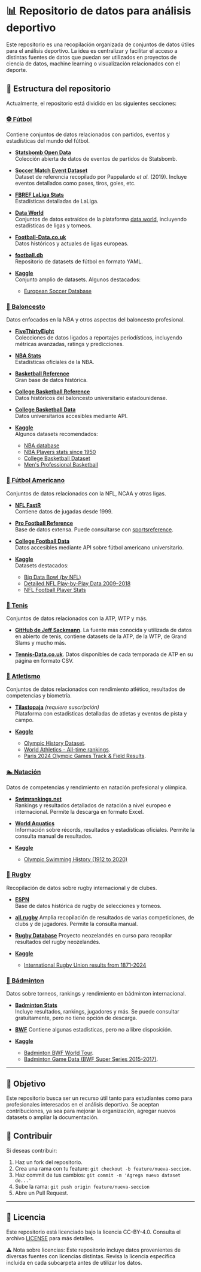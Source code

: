 # 📊 Repositorio de datos para análisis deportivo

Este repositorio es una recopilación organizada de conjuntos de datos útiles para el análisis deportivo. La idea es centralizar y facilitar el acceso a distintas fuentes de datos que puedan ser utilizados en proyectos de ciencia de datos, machine learning o visualización relacionados con el deporte.

## 📁 Estructura del repositorio

Actualmente, el repositorio está dividido en las siguientes secciones:

### [⚽ Fútbol](/Fútbol/)

Contiene conjuntos de datos relacionados con partidos, eventos y estadísticas del mundo del fútbol.

- [**Statsbomb Open Data**](https://github.com/statsbomb/open-data/tree/master)  
    Colección abierta de datos de eventos de partidos de Statsbomb.
  
- [**Soccer Match Event Dataset**](/Fútbol/Soccer%20match%20event%20dataset/)  
  Dataset de referencia recopilado por Pappalardo *et al.* (2019). Incluye eventos detallados como pases, tiros, goles, etc.

- [**FBREF LaLiga Stats**](https://fbref.com/en/comps/12/stats/La-Liga-Stats)  
  Estadísticas detalladas de LaLiga.

- [**Data World**](/Fútbol/Data%20World/)  
  Conjuntos de datos extraídos de la plataforma [data.world](https://data.world), incluyendo estadísticas de ligas y torneos.

- [**Football-Data.co.uk**](https://www.football-data.co.uk/)  
  Datos históricos y actuales de ligas europeas.

- [**football.db**](https://github.com/openfootball)  
  Repositorio de datasets de fútbol en formato YAML.

- [**Kaggle**](https://www.kaggle.com/)  
  Conjunto amplio de datasets. Algunos destacados:
  - [European Soccer Database](https://www.kaggle.com/datasets/hugomathien/soccer/data)


### [🏀 Baloncesto](/Baloncesto/)

Datos enfocados en la NBA y otros aspectos del baloncesto profesional.

- [**FiveThirtyEight**](/Baloncesto/fivethirtyeight/)  
  Colecciones de datos ligados a reportajes periodísticos, incluyendo métricas avanzadas, ratings y predicciones.
  
- [**NBA Stats**](https://www.nba.com/stats/)  
    Estadísticas oficiales de la NBA.

- [**Basketball Reference**](https://www.basketball-reference.com/)  
    Gran base de datos histórica.

- [**College Basketball Reference**](https://www.sports-reference.com/cbb/)  
    Datos históricos del baloncesto universitario estadounidense.

- [**College Basketball Data**](https://collegebasketballdata.com/)  
    Datos universitarios accesibles mediante API.

- [**Kaggle**](https://www.kaggle.com/)  
  Algunos datasets recomendados:
  - [NBA database](https://www.kaggle.com/datasets/wyattowalsh/basketball)
  - [NBA Players stats since 1950](https://www.kaggle.com/datasets/drgilermo/nba-players-stats)
  - [College Basketball Dataset](https://www.kaggle.com/datasets/andrewsundberg/college-basketball-dataset)
  - [Men's Professional Basketball](https://www.kaggle.com/datasets/open-source-sports/mens-professional-basketball)

### [🏈 Fútbol Americano](/Fútbol%20americano/)

Conjuntos de datos relacionados con la NFL, NCAA y otras ligas.

- [**NFL FastR**](https://github.com/nflverse/nflfastR)  
  Contiene datos de jugadas desde 1999.

- [**Pro Football Reference**](https://www.pro-football-reference.com/)  
  Base de datos extensa. Puede consultarse con [sportsreference](https://pypi.org/project/sportsreference/).

- [**College Football Data**](https://collegefootballdata.com/)  
  Datos accesibles mediante API sobre fútbol americano universitario.

- [**Kaggle**](https://www.kaggle.com/)  
  Datasets destacados:
  - [Big Data Bowl (by NFL)](https://www.kaggle.com/competitions/nfl-big-data-bowl-2023/)
  - [Detailed NFL Play-by-Play Data 2009–2018](https://www.kaggle.com/datasets/maxhorowitz/nflplaybyplay2009to2016)
  - [NFL Football Player Stats](https://www.kaggle.com/datasets/zynicide/nfl-football-player-stats)

### [🎾 Tenis](/Tenis/)

Conjuntos de datos relacionados con la ATP, WTP y más.

- [**GitHub de Jeff Sackmann**](https://github.com/JeffSackmann). La fuente más conocida y utilizada de datos en abierto de tenis, contiene datasets de la ATP, de la WTP, de Grand Slams y mucho más.

- [**Tennis-Data.co.uk**](http://www.tennis-data.co.uk/alldata.php). Datos disponibles de cada temporada de ATP en su página  en formato CSV. 


### [🏃 Atletismo](/Atletismo/)

Conjuntos de datos relacionados con rendimiento atlético, resultados de competencias y biometría.

- [**Tilastopaja**](https://www.tilastopaja.eu/) *(requiere suscripción)*  
  Plataforma con estadísticas detalladas de atletas y eventos de pista y campo.

- [**Kaggle**](https://www.kaggle.com/)  
  - [Olympic History Dataset](https://www.kaggle.com/datasets/heesoo37/120-years-of-olympic-history-athletes-and-results).
  - [World Athletics - All-time rankings](https://www.kaggle.com/datasets/jeannicolasduval/world-athletics-all-time-rankings).
  - [Paris 2024 Olympic Games Track & Field Results](https://www.kaggle.com/datasets/laurenainsleyhaines/paris-2024-olympic-games-track-and-field-results).

### [🏊 Natación](/Natación/)

Datos de competencias y rendimiento en natación profesional y olímpica.

- [**Swimrankings.net**](https://www.swimrankings.net/)  
  Rankings y resultados detallados de natación a nivel europeo e internacional. Permite la descarga en formato Excel.

- [**World Aquatics**](https://www.worldaquatics.com/)  
  Información sobre récords, resultados y estadísticas oficiales. Permite la consulta manual de resultados.

- [**Kaggle**](https://www.kaggle.com/)  
  - [Olympic Swimming History (1912 to 2020)](https://www.kaggle.com/datasets/datasciencedonut/olympic-swimming-1912-to-2020)

### [🏉 Rugby](/Rugby/)

Recopilación de datos sobre rugby internacional y de clubes.

- [**ESPN**](https://www.espn.co.uk/rugby/)  
  Base de datos histórica de rugby de selecciones y torneos.

- [**all.rugby**](https://all.rugby/)
  Amplia recopilación de resultados de varias competiciones, de clubs y de jugadores. Permite la consulta manual.
  
- [**Rugby Database**](https://www.rugbydatabase.co.nz/index.php)
  Proyecto neozelandés en curso para recopilar resultados del rugby neozelandés. 

- [**Kaggle**](https://www.kaggle.com/)  
  - [International Rugby Union results from 1871-2024](https://www.kaggle.com/datasets/lylebegbie/international-rugby-union-results-from-18712022)

### [🏸 Bádminton](/Bádminton/)

Datos sobre torneos, rankings y rendimiento en bádminton internacional.

- [**Badminton Stats**](https://www.badmintonstatistics.net/Index)  
  Incluye resultados, rankings, jugadores y más. Se puede consultar gratuitamente, pero no tiene opción de descarga.

- [**BWF**](https://bwfworldtour.bwfbadminton.com/)
  Contiene algunas estadísticas, pero no a libre disposición.

- [**Kaggle**](https://www.kaggle.com/)  
  - [Badminton BWF World Tour](https://www.kaggle.com/datasets/sanderp/badminton-bwf-world-tour).
  - [Badminton Game Data (BWF Super Series 2015-2017)](https://www.kaggle.com/datasets/canggih/badminton-game-data-bwf-super-series-20152017).

---

## 🧭 Objetivo

Este repositorio busca ser un recurso útil tanto para estudiantes como para profesionales interesados en el análisis deportivo. Se aceptan contribuciones, ya sea para mejorar la organización, agregar nuevos datasets o ampliar la documentación.

## 🚀 Contribuir

Si deseas contribuir:

1. Haz un fork del repositorio.
2. Crea una rama con tu feature: `git checkout -b feature/nueva-seccion`.
3. Haz commit de tus cambios: `git commit -m 'Agrega nuevo dataset de...'`
4. Sube la rama: `git push origin feature/nueva-seccion`
5. Abre un Pull Request.

---

## 📜 Licencia

Este repositorio está licenciado bajo la licencia CC-BY-4.0. Consulta el archivo [LICENSE](./LICENSE) para más detalles.

⚠️ Nota sobre licencias: Este repositorio incluye datos provenientes de diversas fuentes con licencias distintas. Revisa la licencia específica incluida en cada subcarpeta antes de utilizar los datos.
